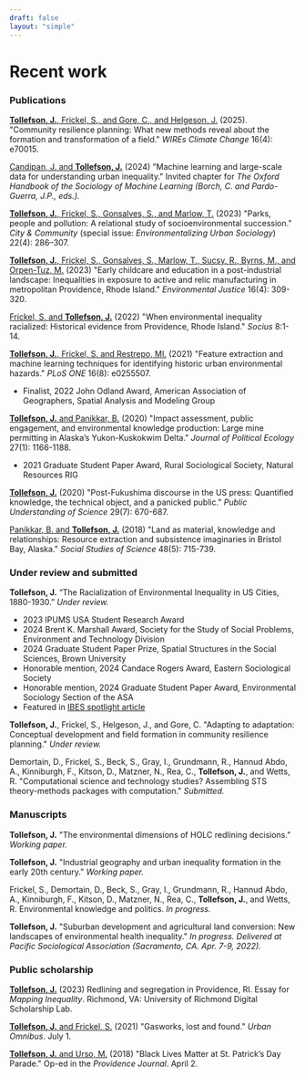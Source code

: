 ```yaml
---
draft: false
layout: "simple"
---
```






# Recent work

### Publications

<a target="_blank" href="https://wires.onlinelibrary.wiley.com/doi/10.1002/wcc.70015">**Tollefson, J.**, Frickel, S., and Gore, C., and Helgeson, J.</a> (2025). "Community resilience planning: What new methods reveal about the formation and transformation of a field." *WIREs Climate Change* 16(4): e70015.

<a target="_blank" href="https://doi.org/10.1093/oxfordhb/9780197653609.013.38">Candipan, J. and **Tollefson, J.**</a> (2024) "Machine learning and large-scale data for understanding urban inequality." Invited chapter for *The Oxford Handbook of the Sociology of Machine Learning (Borch, C. and Pardo-Guerra, J.P., eds.).*

<a target="_blank" href="https://journals.sagepub.com/doi/10.1177/15356841231152616">**Tollefson, J.**, Frickel, S., Gonsalves, S., and Marlow, T.</a> (2023) "Parks, people and pollution: A relational study of socioenvironmental succession." _City & Community_ (special issue: _Environmentalizing Urban Sociology_) 22(4): 286–307.

<a target="_blank" href="https://www.liebertpub.com/doi/10.1089/env.2021.0121">**Tollefson, J.**, Frickel, S., Gonsalves, S., Marlow, T., Sucsy, R., Byrns, M., and Orpen-Tuz, M.</a> (2023) "Early childcare and education in a post-industrial landscape: Inequalities in exposure to active and relic manufacturing in metropolitan Providence, Rhode Island." _Environmental Justice_ 16(4): 309-320.

<a target="_blank" href="https://journals.sagepub.com/doi/10.1177/23780231221127541">Frickel, S. and **Tollefson, J.**</a> (2022) "When environmental inequality racialized: Historical evidence from Providence, Rhode Island." _Socius_ 8:1-14.

<a target="_blank" href="https://journals.plos.org/plosone/article?id=10.1371/journal.pone.0255507">**Tollefson, J.**, Frickel, S. and Restrepo, MI.</a> (2021) "Feature extraction and machine learning techniques for identifying historic urban environmental hazards." _PLoS ONE_ 16(8): e0255507.
- Finalist, 2022 John Odland Award, American Association of Geographers, Spatial Analysis and Modeling Group

<a target="_blank" href="https://journals.uair.arizona.edu/index.php/JPE/article/view/23828">**Tollefson, J.** and Panikkar, B.</a> (2020) "Impact assessment, public engagement, and environmental knowledge production: Large mine permitting in Alaska’s Yukon-Kuskokwim Delta." _Journal of Political Ecology_ 27(1): 1166-1188.
- 2021 Graduate Student Paper Award, Rural Sociological Society, Natural Resources RIG

<a target="_blank" href="https://journals.sagepub.com/doi/full/10.1177/0963662520936186?casa_token=U90UE5iANX0AAAAA%3ASB_BL79FhIZIUBCcSE7WVJXnsEvJLeDmsBo9ZIiRPl4oSPXVSsGIkrp3N6TGrEwG005plZdjFOEsoQ">**Tollefson, J.**</a> (2020) "Post-Fukushima discourse in the US press: Quantified knowledge, the technical object, and a panicked public." _Public Understanding of Science_ 29(7): 670-687.

<a target="_blank" href="https://journals.sagepub.com/doi/abs/10.1177/0306312718803453">Panikkar, B. and **Tollefson, J.**</a> (2018) "Land as material, knowledge and relationships: Resource extraction and subsistence imaginaries in Bristol Bay, Alaska." _Social Studies of Science_ 48(5): 715-739.



### Under review and submitted


**Tollefson, J.** “The Racialization of Environmental Inequality in US Cities, 1880-1930.” *Under review.*
- 2023 IPUMS USA Student Research Award
- 2024 Brent K. Marshall Award, Society for the Study of Social Problems, Environment and Technology Division
- 2024 Graduate Student Paper Prize, Spatial Structures in the Social Sciences, Brown University
- Honorable mention, 2024 Candace Rogers Award, Eastern Sociological Society
- Honorable mention, 2024 Graduate Student Paper Award, Environmental Sociology Section of the ASA
- Featured in <a href="https://ibes.brown.edu/news/2024-08-05/tollefson-spotlight">IBES spotlight article</a>

**Tollefson, J.**, Frickel, S., Helgeson, J., and Gore, C. "Adapting to adaptation: Conceptual development and field formation in community resilience planning." *Under review.*

Demortain, D., Frickel, S., Beck, S., Gray, I., Grundmann, R., Hannud Abdo, A., Kinniburgh, F., Kitson, D., Matzner, N., Rea, C., **Tollefson, J.**, and Wetts, R. "Computational science and technology studies? Assembling STS theory-methods packages with computation." *Submitted.*



### Manuscripts



**Tollefson, J.** "The environmental dimensions of HOLC redlining decisions." *Working paper.*

**Tollefson, J.** "Industrial geography and urban inequality formation in the early 20th century." *Working paper.*

Frickel, S., Demortain, D., Beck, S., Gray, I., Grundmann, R., Hannud Abdo, A., Kinniburgh, F., Kitson, D., Matzner, N., Rea, C., **Tollefson, J.**, and Wetts, R. Environmental knowledge and politics. *In progress.*

**Tollefson, J.** "Suburban development and agricultural land conversion: New landscapes of environmental health inequality." *In progress. Delivered at Pacific Sociological Association (Sacramento, CA. Apr. 7-9, 2022).*




### Public scholarship


<a target="_blank" href="https://dsl.richmond.edu/panorama/redlining/map/RI/Providence/context">**Tollefson, J.**</a> (2023) Redlining and segregation in Providence, RI. Essay for *Mapping Inequality*. Richmond, VA: University of Richmond Digital Scholarship Lab.


<a target="_blank" href="https://urbanomnibus.net/2021/07/gasworks-lost-and-found/">**Tollefson, J.** and Frickel, S.</a> (2021) "Gasworks, lost and found." *Urban Omnibus*. July 1.

<a target="_blank" href="https://www.providencejournal.com/story/opinion/2016/04/02/jonathan-tollefson-and-michael-urso-black-lives-matter-at-st-patricks-day-parade/32030859007/">**Tollefson, J.** and Urso, M.</a> (2018) "Black Lives Matter at St. Patrick’s Day Parade." Op-ed in the *Providence Journal*. April 2.

</br>


